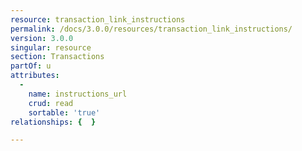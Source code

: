 ```yaml
---
resource: transaction_link_instructions
permalink: /docs/3.0.0/resources/transaction_link_instructions/
version: 3.0.0
singular: resource
section: Transactions
partOf: u
attributes:
  -
    name: instructions_url
    crud: read
    sortable: 'true'
relationships: {  }

---
```

